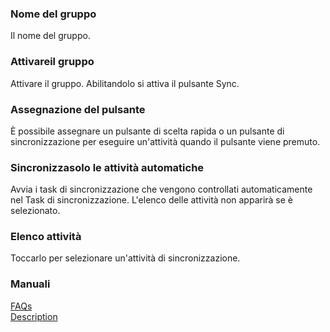 ### Nome del gruppo<br>
Il nome del gruppo.<br>

### Attivareil gruppo<br>

Attivare il gruppo. Abilitandolo si attiva il pulsante Sync.<br>

### Assegnazione del pulsante<br>
È possibile assegnare un pulsante di scelta rapida o un pulsante di sincronizzazione per eseguire un'attività quando il pulsante viene premuto.<br>

### Sincronizzasolo le attività automatiche<br>
Avvia i task di sincronizzazione che vengono controllati automaticamente nel Task di sincronizzazione. L'elenco delle attività non apparirà se è selezionato.<br>

### Elenco attività<br>
Toccarlo per selezionare un'attività di sincronizzazione.<br>

### Manuali<br>
[FAQs](https://sentaroh.github.io/Documents/SMBSync3/SMBSync3_FAQ_EN.htm)<br>
[Description](https://sentaroh.github.io/Documents/SMBSync3/SMBSync3_Desc_EN.htm)<br>
